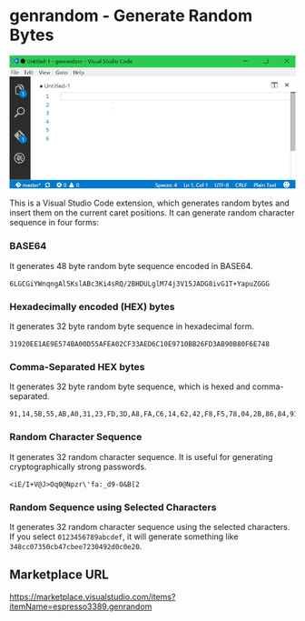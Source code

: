 # genrandom - Generate Random Bytes

![](https://raw.githubusercontent.com/espresso3389/genrandom-vscode/master/images/intro.gif)

This is a Visual Studio Code extension, which generates random bytes and insert them on the current caret positions.
It can generate random character sequence in four forms:

### BASE64
It generates 48 byte random byte sequence encoded in BASE64.
```
6LGCGiYWnqngAl5KslABc3Ki4sRQ/2BHDULglM74j3V15JADG8ivG1T+YapuZGGG
```
### Hexadecimally encoded (HEX) bytes
It generates 32 byte random byte sequence in hexadecimal form.
```
31920EE1AE9E574BA00D55AFEA02CF33AED6C10E9710BB26FD3AB90B80F6E748
```
### Comma-Separated HEX bytes
It generates 32 byte random byte sequence, which is hexed and comma-separated.
```
91,14,5B,55,AB,A0,31,23,FD,3D,A8,FA,C6,14,62,42,F8,F5,78,04,2B,86,84,91,36,E6,C0,F1,E1,26,5E,1A
```
### Random Character Sequence
It generates 32 random character sequence.
It is useful for generating cryptographically strong passwords.
```
<iE/I+V@J>Oq0@Npzr\'fa:_d9-O&B[2
```
### Random Sequence using Selected Characters
It generates 32 random character sequence using the selected characters.
If you select `0123456789abcdef`, it will generate something like `348cc07350cb47cbee7230492d0c0e20`.


## Marketplace URL
https://marketplace.visualstudio.com/items?itemName=espresso3389.genrandom
